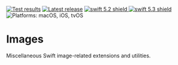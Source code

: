 [comment]: <> (Header Generated by ActionStatus 1.0.2 - 320)

[![Test results][tests shield]][actions] [![Latest release][release shield]][releases] [![swift 5.2 shield] ![swift 5.3 shield]][swift] ![Platforms: macOS, iOS, tvOS][platforms shield]

[release shield]: https://img.shields.io/github/v/release/elegantchaos/Images
[platforms shield]: https://img.shields.io/badge/platforms-macOS_iOS_tvOS-lightgrey.svg?style=flat "macOS, iOS, tvOS"
[tests shield]: https://github.com/elegantchaos/Images/workflows/Tests/badge.svg
[swift 5.2 shield]: https://img.shields.io/badge/swift-5.2-F05138.svg "Swift 5.2"
[swift 5.3 shield]: https://img.shields.io/badge/swift-5.3-F05138.svg "Swift 5.3"

[swift]: https://swift.org
[releases]: https://github.com/elegantchaos/Images/releases
[actions]: https://github.com/elegantchaos/Images/actions

[comment]: <> (End of ActionStatus Header)

# Images

Miscellaneous Swift image-related extensions and utilities.
